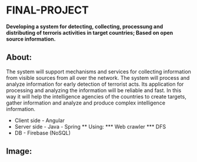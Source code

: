 # FINAL-PROJECT
**Developing a system for detecting, collecting, processung and distributing of terroris activities in target countries; Based on open source information.**

## About:
The system will support mechanisms and services for collecting information from visible sources from all over the network. The system will process and analyze information for early detection of terrorist acts. Its application for processing and analyzing the information will be reliable and fast. In this way it will help the intelligence agencies of the countries to create targets, gather information and analyze and produce complex intelligence information.

* Client side - Angular
* Server side - Java - Spring
** Using:
*** Web crawler
*** DFS
* DB - Firebase (NoSQL)

## Image:


